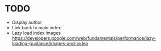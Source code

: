 # TODO
* Display author
* Link back to main index
* Lazy load index images https://developers.google.com/web/fundamentals/performance/lazy-loading-guidance/images-and-video
